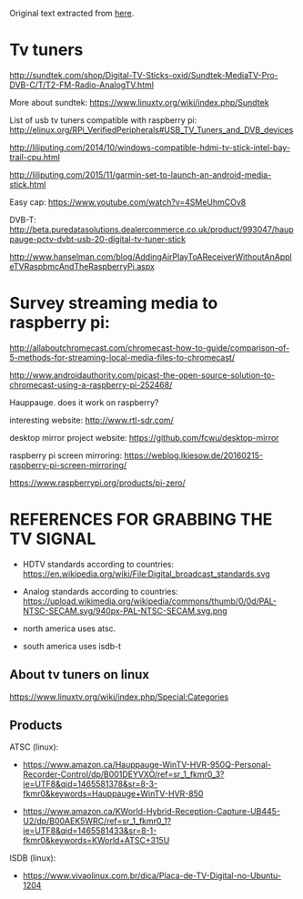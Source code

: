 Original text extracted from [here](https://github.com/jeraman/projetoProibidao/tree/master/research).

# Tv tuners
http://sundtek.com/shop/Digital-TV-Sticks-oxid/Sundtek-MediaTV-Pro-DVB-C/T/T2-FM-Radio-AnalogTV.html

More about sundtek: https://www.linuxtv.org/wiki/index.php/Sundtek

List of usb tv tuners compatible with raspberry pi:
http://elinux.org/RPi_VerifiedPeripherals#USB_TV_Tuners_and_DVB_devices

http://liliputing.com/2014/10/windows-compatible-hdmi-tv-stick-intel-bay-trail-cpu.html

http://liliputing.com/2015/11/garmin-set-to-launch-an-android-media-stick.html

Easy cap:
https://www.youtube.com/watch?v=4SMeUhmCOv8

DVB-T:
http://beta.puredatasolutions.dealercommerce.co.uk/product/993047/hauppauge-pctv-dvbt-usb-20-digital-tv-tuner-stick

http://www.hanselman.com/blog/AddingAirPlayToAReceiverWithoutAnAppleTVRaspbmcAndTheRaspberryPi.aspx

# Survey streaming media to raspberry pi:

http://allaboutchromecast.com/chromecast-how-to-guide/comparison-of-5-methods-for-streaming-local-media-files-to-chromecast/

http://www.androidauthority.com/picast-the-open-source-solution-to-chromecast-using-a-raspberry-pi-252468/

Hauppauge. does it work on raspberry?

interesting website: http://www.rtl-sdr.com/

desktop mirror project website: https://github.com/fcwu/desktop-mirror

raspberry pi screen mirroring: https://weblog.lkiesow.de/20160215-raspberry-pi-screen-mirroring/

https://www.raspberrypi.org/products/pi-zero/



# REFERENCES FOR GRABBING THE TV SIGNAL
- HDTV standards according to countries: https://en.wikipedia.org/wiki/File:Digital_broadcast_standards.svg

- Analog standards according to countries: https://upload.wikimedia.org/wikipedia/commons/thumb/0/0d/PAL-NTSC-SECAM.svg/940px-PAL-NTSC-SECAM.svg.png

- north america uses atsc.
- south america uses isdb-t

## About tv tuners on linux
https://www.linuxtv.org/wiki/index.php/Special:Categories

## Products

ATSC (linux):
- https://www.amazon.ca/Hauppauge-WinTV-HVR-950Q-Personal-Recorder-Control/dp/B001DEYVXO/ref=sr_1_fkmr0_3?ie=UTF8&qid=1465581378&sr=8-3-fkmr0&keywords=Hauppauge+WinTV-HVR-850

- https://www.amazon.ca/KWorld-Hybrid-Reception-Capture-UB445-U2/dp/B00AEK5WRC/ref=sr_1_fkmr0_1?ie=UTF8&qid=1465581433&sr=8-1-fkmr0&keywords=KWorld+ATSC+315U

ISDB (linux):
- https://www.vivaolinux.com.br/dica/Placa-de-TV-Digital-no-Ubuntu-1204
